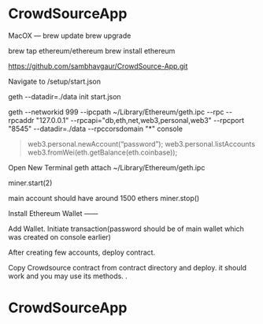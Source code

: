 # CrowdSourceApp
MacOX —
brew update
brew upgrade

brew tap ethereum/ethereum
brew install ethereum

https://github.com/sambhavgaur/CrowdSource-App.git

Navigate to /setup/start.json

geth --datadir=./data init start.json


geth --networkid 999 --ipcpath ~/Library/Ethereum/geth.ipc --rpc --rpcaddr "127.0.0.1" --rpcapi="db,eth,net,web3,personal,web3" --rpcport "8545" --datadir=./data --rpccorsdomain "*" console

>web3.personal.newAccount(“password”);
>web3.personal.listAccounts
> web3.fromWei(eth.getBalance(eth.coinbase));

Open New Terminal 
geth attach ~/Library/Ethereum/geth.ipc

miner.start(2)

main account should have around 1500 ethers
miner.stop()

Install Ethereum Wallet ——

Add Wallet.
Initiate transaction(password should be of main wallet which was created on console earlier)

After creating few accounts, deploy contract.

Copy Crowdsource contract from contract directory and deploy. it should work and you may use its methods.
.

# CrowdSourceApp
